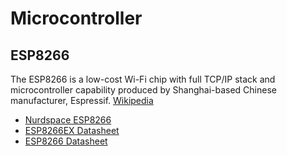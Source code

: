 # Microcontroller

## ESP8266

The ESP8266 is a low-cost Wi-Fi chip with full TCP/IP stack and microcontroller capability produced by Shanghai-based Chinese manufacturer, Espressif. [Wikipedia](https://en.wikipedia.org/wiki/ESP8266)

- [Nurdspace ESP8266](https://nurdspace.nl/ESP8266)
- [ESP8266EX Datasheet](https://www.adafruit.com/images/product-files/2471/0A-ESP8266__Datasheet__EN_v4.3.pdf)
- [ESP8266 Datasheet](https://www.adafruit.com/datasheets/ESP8266_Specifications_English.pdf)